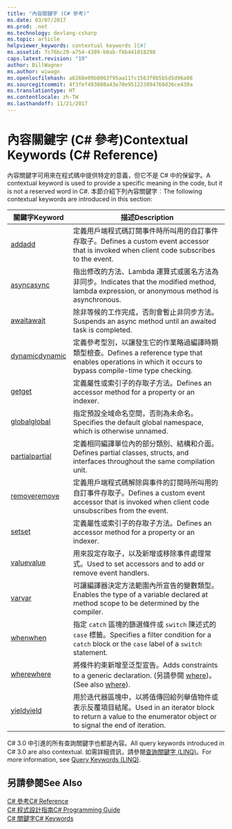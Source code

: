 ```yaml
---
title: "內容關鍵字 (C# 參考)"
ms.date: 03/07/2017
ms.prod: .net
ms.technology: devlang-csharp
ms.topic: article
helpviewer_keywords: contextual keywords [C#]
ms.assetid: 7c76bc29-a754-4389-b0ab-f6b441018298
caps.latest.revision: "19"
author: BillWagner
ms.author: wiwagn
ms.openlocfilehash: a6268e09b8063f95aa11fc1563f0b5b5d5d96a08
ms.sourcegitcommit: 4f3fef493080a43e70e951223894768d36ce430a
ms.translationtype: HT
ms.contentlocale: zh-TW
ms.lasthandoff: 11/21/2017
---
```

# <a name="contextual-keywords-c-reference"></a><span data-ttu-id="abd94-102">內容關鍵字 (C# 參考)</span><span class="sxs-lookup"><span data-stu-id="abd94-102">Contextual Keywords (C# Reference)</span></span>
<span data-ttu-id="abd94-103">內容關鍵字可用來在程式碼中提供特定的意義，但它不是 C# 中的保留字。</span><span class="sxs-lookup"><span data-stu-id="abd94-103">A contextual keyword is used to provide a specific meaning in the code, but it is not a reserved word in C#.</span></span> <span data-ttu-id="abd94-104">本節介紹下列內容關鍵字︰</span><span class="sxs-lookup"><span data-stu-id="abd94-104">The following contextual keywords are introduced in this section:</span></span>  
  
|<span data-ttu-id="abd94-105">關鍵字</span><span class="sxs-lookup"><span data-stu-id="abd94-105">Keyword</span></span>|<span data-ttu-id="abd94-106">描述</span><span class="sxs-lookup"><span data-stu-id="abd94-106">Description</span></span>|  
|-------------|-----------------|  
|[<span data-ttu-id="abd94-107">add</span><span class="sxs-lookup"><span data-stu-id="abd94-107">add</span></span>](../../../csharp/language-reference/keywords/add.md)|<span data-ttu-id="abd94-108">定義用戶端程式碼訂閱事件時所叫用的自訂事件存取子。</span><span class="sxs-lookup"><span data-stu-id="abd94-108">Defines a custom event accessor that is invoked when client code subscribes to the event.</span></span>|  
|[<span data-ttu-id="abd94-109">async</span><span class="sxs-lookup"><span data-stu-id="abd94-109">async</span></span>](../../../csharp/language-reference/keywords/async.md)|<span data-ttu-id="abd94-110">指出修改的方法、Lambda 運算式或匿名方法為非同步。</span><span class="sxs-lookup"><span data-stu-id="abd94-110">Indicates that the modified method, lambda expression, or anonymous method is asynchronous.</span></span>|  
|[<span data-ttu-id="abd94-111">await</span><span class="sxs-lookup"><span data-stu-id="abd94-111">await</span></span>](../../../csharp/language-reference/keywords/await.md)|<span data-ttu-id="abd94-112">除非等候的工作完成，否則會暫止非同步方法。</span><span class="sxs-lookup"><span data-stu-id="abd94-112">Suspends an async method until an awaited task is completed.</span></span>|  
|[<span data-ttu-id="abd94-113">dynamic</span><span class="sxs-lookup"><span data-stu-id="abd94-113">dynamic</span></span>](../../../csharp/language-reference/keywords/dynamic.md)|<span data-ttu-id="abd94-114">定義參考型別，以讓發生它的作業略過編譯時期類型檢查。</span><span class="sxs-lookup"><span data-stu-id="abd94-114">Defines a reference type that enables operations in which it occurs to bypass compile-time type checking.</span></span>|  
|[<span data-ttu-id="abd94-115">get</span><span class="sxs-lookup"><span data-stu-id="abd94-115">get</span></span>](../../../csharp/language-reference/keywords/get.md)|<span data-ttu-id="abd94-116">定義屬性或索引子的存取子方法。</span><span class="sxs-lookup"><span data-stu-id="abd94-116">Defines an accessor method for a property or an indexer.</span></span>|  
|[<span data-ttu-id="abd94-117">global</span><span class="sxs-lookup"><span data-stu-id="abd94-117">global</span></span>](../../../csharp/language-reference/keywords/global.md)|<span data-ttu-id="abd94-118">指定預設全域命名空間，否則為未命名。</span><span class="sxs-lookup"><span data-stu-id="abd94-118">Specifies the default global namespace, which is otherwise unnamed.</span></span>|  
|[<span data-ttu-id="abd94-119">partial</span><span class="sxs-lookup"><span data-stu-id="abd94-119">partial</span></span>](../../../csharp/language-reference/keywords/partial-type.md)|<span data-ttu-id="abd94-120">定義相同編譯單位內的部分類別、結構和介面。</span><span class="sxs-lookup"><span data-stu-id="abd94-120">Defines partial classes, structs, and interfaces throughout the same compilation unit.</span></span>|  
|[<span data-ttu-id="abd94-121">remove</span><span class="sxs-lookup"><span data-stu-id="abd94-121">remove</span></span>](../../../csharp/language-reference/keywords/remove.md)|<span data-ttu-id="abd94-122">定義用戶端程式碼解除與事件的訂閱時所叫用的自訂事件存取子。</span><span class="sxs-lookup"><span data-stu-id="abd94-122">Defines a custom event accessor that is invoked when client code unsubscribes from the event.</span></span>|  
|[<span data-ttu-id="abd94-123">set</span><span class="sxs-lookup"><span data-stu-id="abd94-123">set</span></span>](../../../csharp/language-reference/keywords/set.md)|<span data-ttu-id="abd94-124">定義屬性或索引子的存取子方法。</span><span class="sxs-lookup"><span data-stu-id="abd94-124">Defines an accessor method for a property or an indexer.</span></span>|  
|[<span data-ttu-id="abd94-125">value</span><span class="sxs-lookup"><span data-stu-id="abd94-125">value</span></span>](../../../csharp/language-reference/keywords/value.md)|<span data-ttu-id="abd94-126">用來設定存取子，以及新增或移除事件處理常式。</span><span class="sxs-lookup"><span data-stu-id="abd94-126">Used to set accessors and to add or remove event handlers.</span></span>|  
|[<span data-ttu-id="abd94-127">var</span><span class="sxs-lookup"><span data-stu-id="abd94-127">var</span></span>](../../../csharp/language-reference/keywords/var.md)|<span data-ttu-id="abd94-128">可讓編譯器決定方法範圍內所宣告的變數類型。</span><span class="sxs-lookup"><span data-stu-id="abd94-128">Enables the type of a variable declared at method scope to be determined by the compiler.</span></span>|  
|[<span data-ttu-id="abd94-129">when</span><span class="sxs-lookup"><span data-stu-id="abd94-129">when</span></span>](when.md)|<span data-ttu-id="abd94-130">指定 `catch` 區塊的篩選條件或 `switch` 陳述式的 `case` 標籤。</span><span class="sxs-lookup"><span data-stu-id="abd94-130">Specifies a filter condition for a `catch` block or the `case` label of a `switch` statement.</span></span>|
|[<span data-ttu-id="abd94-131">where</span><span class="sxs-lookup"><span data-stu-id="abd94-131">where</span></span>](../../../csharp/language-reference/keywords/where-generic-type-constraint.md)|<span data-ttu-id="abd94-132">將條件約束新增至泛型宣告。</span><span class="sxs-lookup"><span data-stu-id="abd94-132">Adds constraints to a generic declaration.</span></span> <span data-ttu-id="abd94-133">(另請參閱 [where](../../../csharp/language-reference/keywords/where-clause.md))。</span><span class="sxs-lookup"><span data-stu-id="abd94-133">(See also [where](../../../csharp/language-reference/keywords/where-clause.md)).</span></span>|  
|[<span data-ttu-id="abd94-134">yield</span><span class="sxs-lookup"><span data-stu-id="abd94-134">yield</span></span>](../../../csharp/language-reference/keywords/yield.md)|<span data-ttu-id="abd94-135">用於迭代器區塊中，以將值傳回給列舉值物件或表示反覆項目結尾。</span><span class="sxs-lookup"><span data-stu-id="abd94-135">Used in an iterator block to return a value to the enumerator object or to signal the end of iteration.</span></span>|  
  
 <span data-ttu-id="abd94-136">C# 3.0 中引進的所有查詢關鍵字也都是內容。</span><span class="sxs-lookup"><span data-stu-id="abd94-136">All query keywords introduced in C# 3.0 are also contextual.</span></span> <span data-ttu-id="abd94-137">如需詳細資訊，請參閱[查詢關鍵字 (LINQ)](../../../csharp/language-reference/keywords/query-keywords.md)。</span><span class="sxs-lookup"><span data-stu-id="abd94-137">For more information, see [Query Keywords (LINQ)](../../../csharp/language-reference/keywords/query-keywords.md).</span></span>  
  
## <a name="see-also"></a><span data-ttu-id="abd94-138">另請參閱</span><span class="sxs-lookup"><span data-stu-id="abd94-138">See Also</span></span>  
 [<span data-ttu-id="abd94-139">C# 參考</span><span class="sxs-lookup"><span data-stu-id="abd94-139">C# Reference</span></span>](../../../csharp/language-reference/index.md)  
 [<span data-ttu-id="abd94-140">C# 程式設計指南</span><span class="sxs-lookup"><span data-stu-id="abd94-140">C# Programming Guide</span></span>](../../../csharp/programming-guide/index.md)  
 [<span data-ttu-id="abd94-141">C# 關鍵字</span><span class="sxs-lookup"><span data-stu-id="abd94-141">C# Keywords</span></span>](../../../csharp/language-reference/keywords/index.md)
